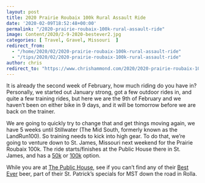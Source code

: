 ```yaml
---
layout: post
title: 2020 Prairie Roubaix 100k Rural Assault Ride
date: '2020-02-09T18:52:48+00:00'
permalink: "/2020-prairie-roubaix-100k-rural-assault-ride"
image: Content/2020/2-9-2020-bestever2.jpg
categories: [ Travel, Gravel, Missouri  ]
redirect_from: 
  - "/home/2020/02/2020-prairie-roubaix-100k-rural-assault-ride"
  - "/tips/2020/02/2020-prairie-roubaix-100k-rural-assault-ride"
author: chris
redirect_to: "https://www.chrishammond.com/2020/2020-prairie-roubaix-100k-rural-assault-ride"
---
```

It is already the second week of February, how much riding do you have in? Personally, we started out January strong, got a few outdoor rides in, and quite a few training rides, but here we are the 9th of February and we haven’t been on either bike in 9 days, and it will be tomorrow before we are back on the trainer. 

We are going to quickly try to change that and get things moving again, we have 5 weeks until Stillwater (The Mid South, formerly known as the LandRun100). So training needs to kick into high gear. To do that, we’re going to venture down to St. James, Missouri next weekend for the Prairie Roubaix 100k. The ride starts/finishes at the Public House there in St. James, and has a <a href="https://www.strava.com/routes/23641108?fbclid=IwAR2P9vnOxaulakkAGxzz3HMOFutMsiRPu6_9dvGJ-JTrhs9HyOtmlC8SWnU" target="_blank">50k</a> or <a href="https://www.strava.com/routes/23401210?fbclid=IwAR2dioGhUE0uzqu19wpnQnZDPsg9xzR1WoH1O6IMemgl4XRfx24lexq5ilI" target="_blank">100k</a> option. 

While you are at <a href="https://www.facebook.com/publichousestjames/" target="_blank">The Public House</a>, see if you can’t find any of their <a href="https://www.facebook.com/publichousebrewery/photos/a.10150167061900121/10163027458515121/?type=3&amp;theater" target="_blank">Best Ever</a> beer, part of their St. Patrick’s specials for MST down the road in Rolla.
